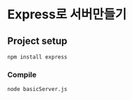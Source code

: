 # Express로 서버만들기

## Project setup
```
npm install express
```

### Compile
```
node basicServer.js
```